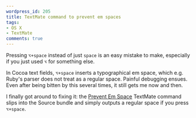 ```yaml
---
wordpress_id: 205
title: TextMate command to prevent em spaces
tags:
- OS X
- TextMate
comments: true
---
```

Pressing <code>⌥+space</code> instead of just <code>space</code> is an easy mistake to make, especially if you just used <code>⌥</code> for something else.

In Cocoa text fields, <code>⌥+space</code> inserts a typographical em space, which e.g. Ruby's parser does not treat as a regular space. Painful debugging ensues. Even after being bitten by this several times, it still gets me now and then.

I finally got around to fixing it: the <a href="http://henrik.nyh.se/uploads/Prevent Em Space.tmCommand">Prevent Em Space</a> TextMate command slips into the Source bundle and simply outputs a regular space if you press <code>⌥+space</code>.
